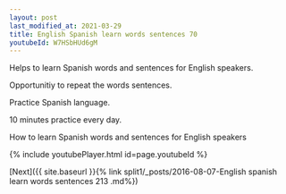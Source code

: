 ```yaml
---
layout: post
last_modified_at: 2021-03-29
title: English Spanish learn words sentences 70 
youtubeId: W7HSbHUd6gM
---
```

 
 
Helps to learn Spanish words and sentences for English speakers.

Opportunitiy to repeat the words sentences. 

Practice Spanish language. 
 
10 minutes practice every day. 
 
How to learn Spanish words and sentences for English speakers 
 
{% include youtubePlayer.html id=page.youtubeId %}
 
 
[Next]({{ site.baseurl }}{% link  split1/_posts/2016-08-07-English spanish learn words sentences 213 .md%})
 
